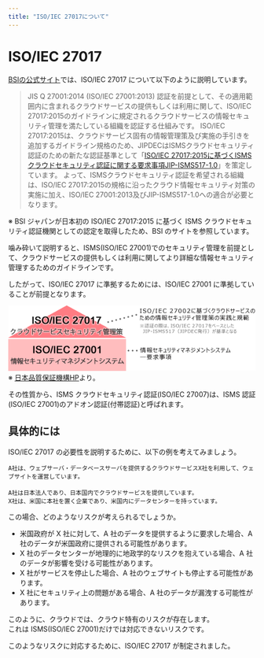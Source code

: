 ```yaml
---
title: "ISO/IEC 27017について"
---
```


# ISO/IEC 27017

[BSIの公式サイト](https://www.bsigroup.com/ja-JP/ISO27017/)では、ISO/IEC 27017 について以下のように説明しています。  

> JIS Q 27001:2014 (ISO/IEC 27001:2013) 認証を前提として、その適用範囲内に含まれるクラウドサービスの提供もしくは利用に関して、ISO/IEC 27017:2015のガイドラインに規定されるクラウドサービスの情報セキュリティ管理を満たしている組織を認証する仕組みです。
> ISO/IEC 27017:2015は、クラウドサービス固有の情報管理策及び実施の手引きを追加するガイドライン規格のため、JIPDECはISMSクラウドセキュリティ認証のための新たな認証基準として「[ISO/IEC 27017:2015に基づくISMSクラウドセキュリティ認証に関する要求事項JIP-ISMS517-1.0](https://isms.jp/isms-cls/isms-cls-publish.html)」を策定しています。
> よって、ISMSクラウドセキュリティ認証を希望される組織は、ISO/IEC 27017:2015の規格に沿ったクラウド情報セキュリティ対策の実施に加え、ISO/IEC 27001:2013及びJIP-ISMS517-1.0への適合が必要となります。

※ BSI ジャパンが日本初の ISO/IEC 27017:2015 に基づく ISMS クラウドセキュリティ認証機関としての認定を取得したため、BSI のサイトを参照しています。  

噛み砕いて説明すると、ISMS(ISO/IEC 27001)でのセキュリティ管理を前提として、クラウドサービスの提供もしくは利用に関してより詳細な情報セキュリティ管理するためのガイドラインです。  

したがって、ISO/IEC 27017 に準拠するためには、ISO/IEC 27001 に準拠していることが前提となります。  

![ISO/IEC 27017](/images/isoiec27017-summary.gif)  
※ [日本品質保証機構HP](https://www.jqa.jp/service_list/management/service/iso27017/)より。

その性質から、ISMS クラウドセキュリティ認証(ISO/IEC 27007)は、ISMS 認証(ISO/IEC 27001)のアドオン認証(付帯認証)と呼ばれます。  

## 具体的には

ISO/IEC 27017 の必要性を説明するために、以下の例を考えてみましょう。  

```text
A社は、ウェブサーバ・データベースサーバを提供するクラウドサービスX社を利用して、ウェブサイトを運営しています。  

A社は日本法人であり、日本国内でクラウドサービスを提供しています。  
X社は、米国に本社を置く企業であり、米国内にデータセンターを持っています。  
```

この場合、どのようなリスクが考えられるでしょうか。

- 米国政府が X 社に対して、A 社のデータを提供するように要求した場合、A 社のデータが米国政府に提供される可能性があります。  
- X 社のデータセンターが地理的に地政学的なリスクを抱えている場合、A 社のデータが影響を受ける可能性があります。  
- X 社がサービスを停止した場合、A 社のウェブサイトも停止する可能性があります。  
- X 社にセキュリティ上の問題がある場合、A 社のデータが漏洩する可能性があります。  

このように、クラウドでは、クラウド特有のリスクが存在します。  
これは ISMS(ISO/IEC 27001)だけでは対応できないリスクです。  

このようなリスクに対応するために、ISO/IEC 27017 が制定されました。  

